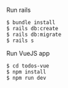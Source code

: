 Run rails

    $ bundle install
    $ rails db:create
    $ rails db:migrate
    $ rails s
  
Run VueJS app

    $ cd todos-vue
    $ npm install
    $ npm run dev
